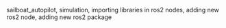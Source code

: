 sailboat_autopilot, simulation, importing libraries in ros2 nodes, adding new ros2 node, adding new ros2 package